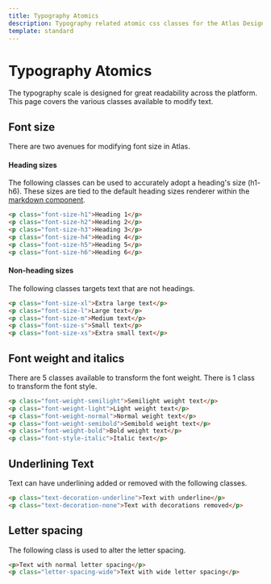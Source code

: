```yaml
---
title: Typography Atomics
description: Typography related atomic css classes for the Atlas Design System
template: standard
---
```


# Typography Atomics

The typography scale is designed for great readability across the platform. This page covers the various classes available to modify text.

## Font size

There are two avenues for modifying font size in Atlas.

#### Heading sizes

The following classes can be used to accurately adopt a heading's size (h1- h6).
These sizes are tied to the default heading sizes renderer within the [markdown component](https://design.docs.microsoft.com/components/markdown.html).

```html
<p class="font-size-h1">Heading 1</p>
<p class="font-size-h2">Heading 2</p>
<p class="font-size-h3">Heading 3</p>
<p class="font-size-h4">Heading 4</p>
<p class="font-size-h5">Heading 5</p>
<p class="font-size-h6">Heading 6</p>
```

#### Non-heading sizes

The following classes targets text that are not headings.

```html
<p class="font-size-xl">Extra large text</p>
<p class="font-size-l">Large text</p>
<p class="font-size-m">Medium text</p>
<p class="font-size-s">Small text</p>
<p class="font-size-xs">Extra small text</p>
```

## Font weight and italics

There are 5 classes available to transform the font weight. There is 1 class to transform the font style.

```html
<p class="font-weight-semilight">Semilight weight text</p>
<p class="font-weight-light">Light weight text</p>
<p class="font-weight-normal">Normal weight text</p>
<p class="font-weight-semibold">Semibold weight text</p>
<p class="font-weight-bold">Bold weight text</p>
<p class="font-style-italic">Italic text</p>
```

## Underlining Text

Text can have underlining added or removed with the following classes.

```html
<p class="text-decoration-underline">Text with underline</p>
<p class="text-decoration-none">Text with decorations removed</p>
```

## Letter spacing

The following class is used to alter the letter spacing.

```html
<p>Text with normal letter spacing</p>
<p class="letter-spacing-wide">Text with wide letter spacing</p>
```
